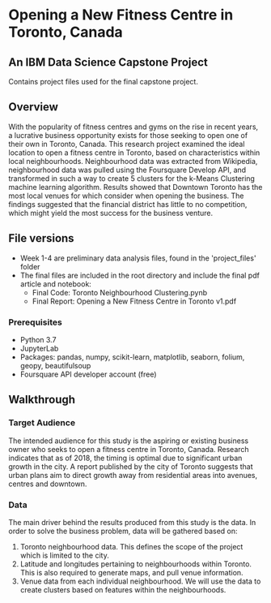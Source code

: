 # Opening a New Fitness Centre in Toronto, Canada
## An IBM Data Science Capstone Project
Contains project files used for the final capstone project.

## Overview

With the popularity of fitness centres and gyms on the rise in recent years, a lucrative business opportunity exists for those seeking to open one of their own in Toronto, Canada. This research project examined the ideal location to open a fitness centre in Toronto, based on characteristics within local neighbourhoods. Neighbourhood data was extracted from Wikipedia, neighbourhood data was pulled using the Foursquare Develop API, and transformed in such a way to create 5 clusters for the k-Means Clustering machine learning algorithm. Results showed that Downtown Toronto has the most local venues for which consider when opening the business. The findings suggested that the financial district has little to no competition, which might yield the most success for the business venture.

## File versions
- Week 1-4 are preliminary data analysis files, found in the 'project_files' folder
- The final files are included in the root directory and include the final pdf article and notebook:
  - Final Code: Toronto Neighbourhood Clustering.pynb
  - Final Report: Opening a New Fitness Centre in Toronto v1.pdf

### Prerequisites
 - Python 3.7
 - JupyterLab
 - Packages: pandas, numpy, scikit-learn, matplotlib, seaborn, folium, geopy, beautifulsoup
 - Foursquare API developer account (free)
 
## Walkthrough

### Target Audience
The intended audience for this study is the aspiring or existing business owner who seeks to open a fitness centre in Toronto, Canada. Research indicates that as of 2018, the timing is optimal due to significant urban growth in the city. A report published by the city of Toronto suggests that urban plans aim to direct growth away from residential areas into avenues, centres and downtown.

### Data
The main driver behind the results produced from this study is the data. In order to solve the business problem, data will be gathered based on:

1. Toronto neighbourhood data. This defines the scope of the project which is limited to the city.
2. Latitude and longitudes pertaining to neighbourhoods within Toronto. This is also required to generate maps, and pull venue information.
3. Venue data from each individual neighbourhood. We will use the data to create clusters based on features within the neighbourhoods.
